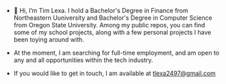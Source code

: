 - 👋 Hi, I’m Tim Lexa. I hold a Bachelor's Degree in Finance from Northeastern Uuniversity and Bachelor's Degree in Computer Science from Oregon State University. Among my public repos, you can find some of my school projects, along with a few personal projects I have been toying around with. 

- At the moment, I am searching for full-time employment, and am open to any and all opportunities within the tech industry.

- If you would like to get in touch, I am available at tlexa2497@gmail.com
